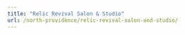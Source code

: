 ```yaml
---
title: "Relic Revival Salon & Studio"
url: /north-providence/relic-revival-salon-and-studio/
---
```

